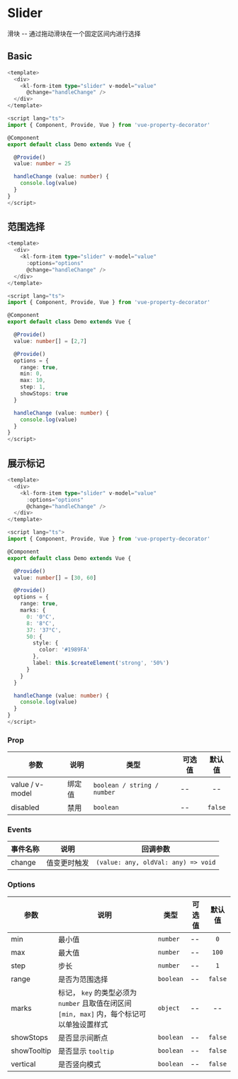 # Slider

滑块 -- 通过拖动滑块在一个固定区间内进行选择

## Basic

<dc-slider-basic />

```ts
<template>
  <div>
    <kl-form-item type="slider" v-model="value"
      @change="handleChange" />
  </div>
</template>

<script lang="ts">
import { Component, Provide, Vue } from 'vue-property-decorator'

@Component
export default class Demo extends Vue {

  @Provide()
  value: number = 25

  handleChange (value: number) {
    console.log(value)
  }
}
</script>
```

## 范围选择

<dc-slider-range />

```ts
<template>
  <div>
    <kl-form-item type="slider" v-model="value" 
      :options="options"
      @change="handleChange" />
  </div>
</template>

<script lang="ts">
import { Component, Provide, Vue } from 'vue-property-decorator'

@Component
export default class Demo extends Vue {

  @Provide()
  value: number[] = [2,7]

  @Provide()
  options = {
    range: true,
    min: 0,
    max: 10,
    step: 1,
    showStops: true
  }

  handleChange (value: number) {
    console.log(value)
  }
}
</script>
```

## 展示标记

<dc-slider-marks />

```ts
<template>
  <div>
    <kl-form-item type="slider" v-model="value" 
      :options="options"
      @change="handleChange" />
  </div>
</template>

<script lang="ts">
import { Component, Provide, Vue } from 'vue-property-decorator'

@Component
export default class Demo extends Vue {

  @Provide()
  value: number[] = [30, 60]

  @Provide()
  options = {
    range: true,
    marks: {
      0: '0°C',
      8: '8°C',
      37: '37°C',
      50: {
        style: {
          color: '#1989FA'
        },
        label: this.$createElement('strong', '50%')
      }
    }
  }

  handleChange (value: number) {
    console.log(value)
  }
}
</script>
```

### Prop

| 参数 | 说明 | 类型 | 可选值 | 默认值 |
| ------ | ------ | ------ | ------ | :------: |
| value / v-model | 绑定值 | `boolean / string / number` | -- | -- |
| disabled | 禁用 | `boolean` | -- | `false` |

### Events

| 事件名称 | 说明 | 回调参数 |
| ------ | ------ | ------ |
| change | 值变更时触发 | `(value: any, oldVal: any) => void` |

### Options

| 参数 | 说明 | 类型 | 可选值 | 默认值 |
| ------ | ------ | ------ | ------ | :------: |
| min | 最小值 | `number` | -- | `0` |
| max | 最大值 | `number` | -- | `100` |
| step | 步长 | `number` | -- | `1` |
| range | 是否为范围选择 | `boolean` | -- | `false` |
| marks | 标记， `key` 的类型必须为 `number` 且取值在闭区间 `[min, max]` 内，每个标记可以单独设置样式 | `object` | -- | -- |
| showStops | 是否显示间断点 | `boolean` | -- | `false` |
| showTooltip | 是否显示 `tooltip` | `boolean` | -- | `false` |
| vertical | 是否竖向模式 | `boolean` | -- | `false` |